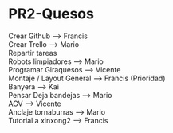 # PR2-Quesos

Crear Github --> Francis  
Crear Trello --> Mario  
Repartir tareas  
    Robots limpiadores --> Mario  
    Programar Giraquesos --> Vicente  
    Montaje / Layout General --> Francis    (Prioridad)  
    Banyera --> Kai  
    Pensar Deja bandejas --> Mario  
    AGV --> Vicente  
    Anclaje tornaburras --> Mario  
    Tutorial a xinxong2 --> Francis  
